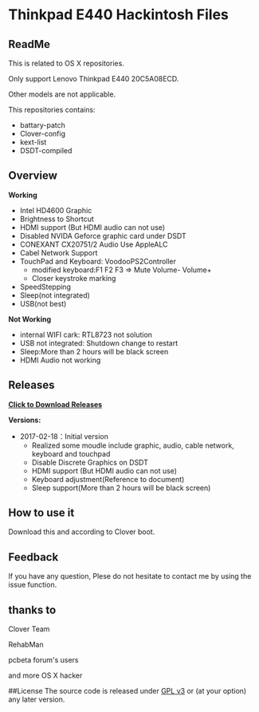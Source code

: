 Thinkpad E440 Hackintosh Files
===
## ReadMe
This is related to OS X repositories.

Only support Lenovo Thinkpad E440 20C5A08ECD.

Other models are not applicable.

This repositories contains:

* battary-patch
* Clover-config
* kext-list
* DSDT-compiled

## Overview
**Working**

- Intel HD4600 Graphic
- Brightness to Shortcut
- HDMI support (But HDMI audio can not use)
- Disabled NVIDA Geforce graphic card under DSDT
- CONEXANT CX20751/2 Audio Use AppleALC
- Cabel Network Support
- TouchPad and Keyboard: VoodooPS2Controller
	* modified keyboard:F1 F2 F3 => Mute Volume- Volume+
	* Closer keystroke marking
- SpeedStepping
- Sleep(not integrated)
- USB(not best)

**Not Working**

- internal WIFI cark: RTL8723 not solution
- USB not integrated: Shutdown change to restart
- Sleep:More than 2 hours will be black screen
- HDMI Audio not working


## Releases
**[Click to Download Releases](https://github.com/ZzMark/Thinkpad-E440-Hackintosh/releases)**

**Versions:**

- 2017-02-18：Initial version
	* Realized some moudle include graphic, audio, cable network, keyboard and touchpad
	* Disable Discrete Graphics on DSDT
	* HDMI support (But HDMI audio can not use)
	* Keyboard adjustment(Reference to document)
	* Sleep support(More than 2 hours will be black screen)

## How to use it

Download this and according to Clover boot.

## Feedback

If you have any question, Plese do not hesitate to contact me by using the issue function.

## thanks to

Clover Team

RehabMan

pcbeta forum's users

and more OS X hacker

##License
The source code is released under [GPL v3](http://www.gnu.org/copyleft/gpl.html) or (at your option) any later version.